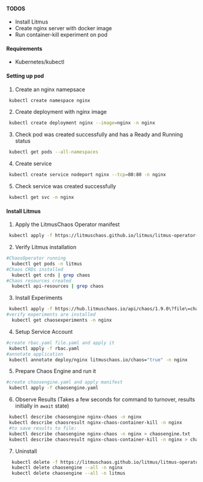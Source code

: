 #### TODOS
- Install Litmus
- Create nginx server with docker image 
- Run container-kill experiment on pod 

#### Requirements
- Kubernetes/kubectl  

#### Setting up pod 

1. Create an nginx namepsace 
```BASH
 kubectl create namespace nginx
```
2. Create deployment with nginx image
```BASH
 kubectl create deployment nginx --image=nginx -n nginx
```
3. Check pod was created successfully and has a Ready and Running status 
```BASH
 kubectl get pods --all-namespaces
```
4. Create service
```BASH
 kubectl create service nodeport nginx --tcp=80:80 -n nginx
```
5. Check service was created successfully
```BASH
 kubectl get svc -n nginx
```

#### Install Litmus 

1. Apply the LitmusChaos Operator manifest
```BASH 
 kubectl apply -f https://litmuschaos.github.io/litmus/litmus-operator-v1.9.0.yaml
```
2. Verify Litmus installation 
```BASH
#ChaosOperator running 
  kubectl get pods -n litmus
#Chaos CRDs installed 
  kubectl get crds | grep chaos
#Chaos resources created  
  kubectl api-resources | grep chaos
```
3. Install Experiments
```BASH 
 kubectl apply -f https://hub.litmuschaos.io/api/chaos/1.9.0\?file\=charts/generic/experiments.yaml -n nginx
#verify experiments are installed
  kubectl get chaosexperiments -n nginx
```

4. Setup Service Account
```BASH
#create rbac.yaml file.yaml and apply it 
 kubectl apply -f rbac.yaml
#annotate application
 kubectl annotate deploy/nginx litmuschaos.io/chaos="true" -n nginx
```
5. Prepare Chaos Engine and run it
```BASH
#create chaosengine.yaml and apply manifest
 kubectl apply -f chaosengine.yaml
```
6. Observe Results (Takes a few seconds for command to turnover, results initially in `await` state)
```BASH
 kubectl describe chaosengine nginx-chaos -n nginx
 kubectl describe chaosresult nginx-chaos-container-kill -n nginx
 #to save results to file: 
 kubectl describe chaosengine nginx-chaos -n nginx > chaosengine.txt
 kubectl describe chaosresult nginx-chaos-container-kill -n nginx > chaosresult.txt
```
7. Uninstall
```BASH
  kubectl delete -f https://litmuschaos.github.io/litmus/litmus-operator-v1.9.0.yaml
  kubectl delete chaosengine --all -n nginx
  kubectl delete chaosengine --all -n litmus
```